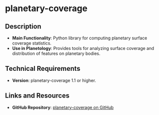 # planetary-coverage

## Description
- **Main Functionality**: Python library for computing planetary surface coverage statistics.
- **Use in Planetology**: Provides tools for analyzing surface coverage and distribution of features on planetary bodies.

## Technical Requirements
- **Version**: planetary-coverage 1.1 or higher.

## Links and Resources
- **GitHub Repository**: [planetary-coverage on GitHub](https://github.com/username/repository)
